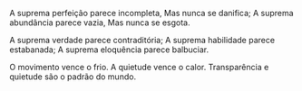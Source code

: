 A suprema perfeição parece incompleta,
Mas nunca se danifica;
A suprema abundância parece vazia,
Mas nunca se esgota.

A suprema verdade parece contraditória;
A suprema habilidade parece estabanada;
A suprema eloquência parece balbuciar.

O movimento vence o frio.
A quietude vence o calor.
Transparência e quietude são o padrão do mundo.